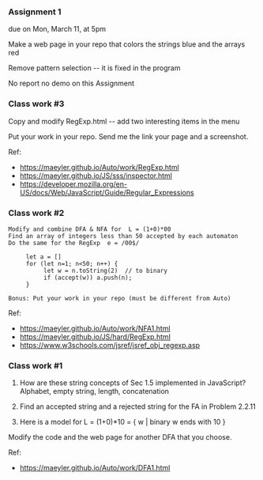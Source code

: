 ### Assignment 1
due on Mon, March 11,  at 5pm

Make a web page in your repo that colors the strings blue and the arrays red

Remove pattern selection -- it is fixed in the program

No report no demo on this Assignment


### Class work #3

Copy and modify RegExp.html -- add two interesting items in the menu

Put your work in your repo.  Send me the link your page and a screenshot.

Ref:
* https://maeyler.github.io/Auto/work/RegExp.html
* https://maeyler.github.io/JS/sss/inspector.html
* https://developer.mozilla.org/en-US/docs/Web/JavaScript/Guide/Regular_Expressions


### Class work #2
```
Modify and combine DFA & NFA for  L = (1+0)*00
Find an array of integers less than 50 accepted by each automaton
Do the same for the RegExp  e = /00$/

     let a = [] 
     for (let n=1; n<50; n++) {
          let w = n.toString(2)  // to binary
          if (accept(w)) a.push(n);
     }

Bonus: Put your work in your repo (must be different from Auto)
```

Ref:
* https://maeyler.github.io/Auto/work/NFA1.html
* https://maeyler.github.io/JS/hard/RegExp.html
* https://www.w3schools.com/jsref/jsref_obj_regexp.asp


### Class work #1

1) How are these string concepts of Sec 1.5 implemented in JavaScript?
Alphabet, empty string, length, concatenation

2) Find an accepted string and a rejected string for the FA in Problem 2.2.11

3) Here is a model for L = (1+0)*10 = { w | binary w ends with 10 } 

Modify the code and the web page for another DFA that you choose. 

Ref:
* https://maeyler.github.io/Auto/work/DFA1.html

